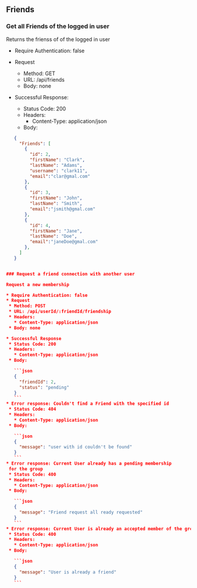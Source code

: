 ## Friends

### Get all Friends of the logged in user

Returns the frienss of of the logged in user

* Require Authentication: false
* Request
  * Method: GET
  * URL: /api/friends
  * Body: none

* Successful Response:
  * Status Code: 200
  * Headers:
    * Content-Type: application/json
  * Body:

 ```json
    {
      "Friends": [
        {
          "id": 2,
          "firstName": "Clark",
          "lastName": "Adams",
          "username": "clark11",
          "email":"clar@gmal.com"
        },
        {
          "id": 3,
          "firstName": "John",
          "lastName": "Smith",
          "email":"jsmith@gmal.com"
        },
        {
          "id": 4,
          "firstName": "Jane",
          "lastName": "Doe",
          "email":"janeDoe@gmal.com"
        },
      ]
    }


### Request a friend connection with another user

Request a new membership

* Require Authentication: false
* Request
  * Method: POST
  * URL: /api/userId/:friendId/friendship
  * Headers:
    * Content-Type: application/json
  * Body: none

* Successful Response
  * Status Code: 200
  * Headers:
    * Content-Type: application/json
  * Body:

    ```json
    {
      "friendId": 2,
      "status": "pending"
    }
    ```
* Error response: Couldn't find a Friend with the specified id
  * Status Code: 404
  * Headers:
    * Content-Type: application/json
  * Body:

    ```json
    {
      "message": "user with id couldn't be found"
    }
    ```
* Error response: Current User already has a pending membership
  for the group
  * Status Code: 400
  * Headers:
    * Content-Type: application/json
  * Body:

    ```json
    {
      "message": "Friend request all ready requested"
    }
    ```
* Error response: Current User is already an accepted member of the group
  * Status Code: 400
  * Headers:
    * Content-Type: application/json
  * Body:

    ```json
    {
      "message": "User is already a friend"
    }
    ```
